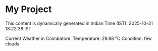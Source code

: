 # My Project

This content is dynamically generated in Indian Time (IST): 2025-10-31 18:22:38 IST


Current Weather in Coimbatore:
Temperature: 29.88 °C
Condition: few clouds
